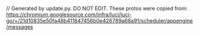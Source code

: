// Generated by update.py. DO NOT EDIT.
These protos were copied from:
https://chromium.googlesource.com/infra/luci/luci-go/+/21d10835e50fa48b411847456b0e426789a68a91/scheduler/appengine/messages
